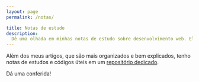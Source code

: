 ```yaml
---
layout: page
permalink: /notas/

title: Notas de estudo
description:
  Dê uma olhada em minhas notas de estudo sobre desenvolvimento web. Elas já me salvaram várias vezes.
---
```


Além dos meus artigos, que são mais organizados e bem explicados, tenho notas de estudos e códigos úteis em um [repositório dedicado](https://github.com/pedrobritto/webdev-notes/wiki/).

Dá uma conferida!
